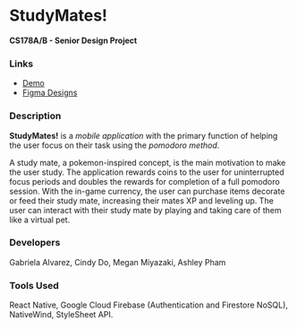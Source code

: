 # StudyMates! 
**CS178A/B - Senior Design Project**

### Links
- [Demo](https://drive.google.com/file/d/1MAS2dJy8uLlLVPGiHDmMTKwPlyQI4dTV/view?usp=sharing)
- [Figma Designs](https://www.figma.com/file/AnQXj7tEI7MRxXqez6L2kD/STUDYMATES-UI?type=design&node-id=0%3A1&mode=design&t=D1vSMBqJp06gm1nl-1)

### Description 
**StudyMates!** is a _mobile application_ with the primary function of helping the user focus on their task using the _pomodoro method_. 

A study mate, a pokemon-inspired concept, is the main motivation to make the user study. The application rewards coins to the user for uninterrupted focus periods and doubles the rewards for completion of a full pomodoro session. With the in-game currency, the user can purchase items decorate or feed their study mate, increasing their mates XP and leveling up. The user can interact with their study mate by playing and taking care of them like a virtual pet. 

### Developers 
Gabriela Alvarez, Cindy Do, Megan Miyazaki, Ashley Pham

### Tools Used 
React Native, Google Cloud Firebase (Authentication and Firestore NoSQL), NativeWind, StyleSheet API.
